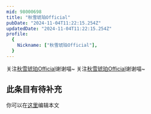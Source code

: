 ```yaml
---
mid: 98000698
title: "秋雪琥珀Official"
pubDate: "2024-11-04T11:22:15.254Z"
updatedDate: "2024-11-04T11:22:15.254Z"
profile:
  {
    Nickname: ["秋雪琥珀Official"],
  }
---
```


关注[秋雪琥珀Official](https://space.bilibili.com/98000698)谢谢喵~ 关注[秋雪琥珀Official](https://space.bilibili.com/98000698)谢谢喵~

## 此条目有待补充
你可以在[这里](https://github.com/Yuhanawa/VTuber.ICU/edit/master/src/content/v/秋雪琥珀Official/index.md)编辑本文

